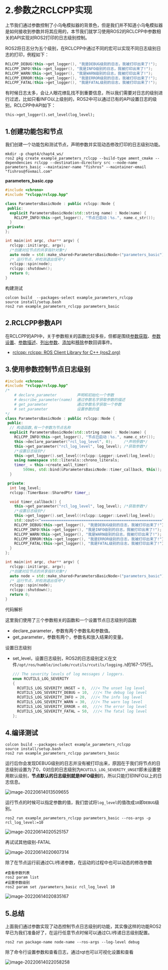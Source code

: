 # 2.参数之RCLCPP实现

上节我们通过参数控制了小乌龟模拟器的背景色，但是我们并不知道小乌龟模拟器是如何接收到参数并将其应用的，本节我们就学习使用ROS2的RCLCPP中参数相关的API实现对ROS2打印的日志级别控制。

ROS2将日志分为五个级别，在RCLCPP中通过不同的宏可以实现不同日志级别日志的打印，例程如下：

```cpp
RCLCPP_DEBUG(this->get_logger(), "我是DEBUG级别的日志，我被打印出来了!");
RCLCPP_INFO(this->get_logger(), "我是INFO级别的日志，我被打印出来了!");
RCLCPP_WARN(this->get_logger(), "我是WARN级别的日志，我被打印出来了!");
RCLCPP_ERROR(this->get_logger(), "我是ERROR级别的日志，我被打印出来了!");
RCLCPP_FATAL(this->get_logger(), "我是FATAL级别的日志，我被打印出来了!");
```

有时候日志太多，会让人眼花缭乱找不到重要信息，所以我们需要对日志的级别进行过滤，比如只看INFO以上级别的，ROS2中可以通过已有的API设置日志的级别，RCLCPP中API如下：

```
this->get_logger().set_level(log_level);
```

## 1.创建功能包和节点

我们创建一个功能包和测试节点，声明参数并实现动态修改打印的日志级别功能。

```shell
mkdir -p chapt4/chapt4_ws/
ros2 pkg create example_parameters_rclcpp --build-type ament_cmake --dependencies rclcpp --destination-directory src --node-name parameters_basic --maintainer-name "fishros" --maintainer-email "fishros@foxmail.com"
```

**parameters_basic.cpp**

```c++
#include <chrono>
#include "rclcpp/rclcpp.hpp"

class ParametersBasicNode : public rclcpp::Node {
 public:
  explicit ParametersBasicNode(std::string name) : Node(name) {
    RCLCPP_INFO(this->get_logger(), "节点已启动：%s.", name.c_str());
  }
 private:
};

int main(int argc, char** argv) {
  rclcpp::init(argc, argv);
  /*创建对应节点的共享指针对象*/
  auto node = std::make_shared<ParametersBasicNode>("parameters_basic");
  /* 运行节点，并检测退出信号*/
  rclcpp::spin(node);
  rclcpp::shutdown();
  return 0;
}
```

构建测试

```shell
colcon build  --packages-select example_parameters_rclcpp
source install/setup.bash
ros2 run example_parameters_rclcpp parameters_basic
```

## 2.RCLCPP参数API

在RCLCPP的API中，关于参数相关的函数比较多些，但都是围绕[参数获取](https://docs.ros2.org/latest/api/rclcpp/classrclcpp_1_1Node.html#a25890d01a2cd47ce99af887f556c529b)、[参数设置](https://docs.ros2.org/latest/api/rclcpp/classrclcpp_1_1Node.html#a7d8af4dc449c7130ccc396814b86c14d)、[参数描述](https://docs.ros2.org/latest/api/rclcpp/classrclcpp_1_1Node.html#adbfb47c0983e14482c39159b274f6308)、[列出参数](https://docs.ros2.org/latest/api/rclcpp/classrclcpp_1_1Node.html#a37aa95886a706c174db77c2b160f6d7d)、[添加](https://docs.ros2.org/latest/api/rclcpp/classrclcpp_1_1Node.html#a12d535bced9f26b65c0a450e6f40aff8)和[移除](https://docs.ros2.org/latest/api/rclcpp/classrclcpp_1_1Node.html#a15d4f7fa0ef760941b6a78f42cccb7e0)参数回调事件。

- [rclcpp: rclcpp: ROS Client Library for C++ (ros2.org)](https://docs.ros2.org/latest/api/rclcpp/)

## 3.使用参数控制节点日志级别

```cpp
#include <chrono>
#include "rclcpp/rclcpp.hpp"
/*
    # declare_parameter	        声明和初始化一个参数
    # describe_parameter(name)  通过参数名字获取参数的描述
    # get_parameter	            通过参数名字获取一个参数
    # set_parameter	            设置参数的值
*/
class ParametersBasicNode : public rclcpp::Node {
 public:
  // 构造函数,有一个参数为节点名称
  explicit ParametersBasicNode(std::string name) : Node(name) {
    RCLCPP_INFO(this->get_logger(), "节点已启动：%s.", name.c_str());
    this->declare_parameter("rcl_log_level", 0);     /*声明参数*/
    this->get_parameter("rcl_log_level", log_level); /*获取参数*/
    /*设置日志级别*/
    this->get_logger().set_level((rclcpp::Logger::Level)log_level);
    using namespace std::literals::chrono_literals;
    timer_ = this->create_wall_timer(
        500ms, std::bind(&ParametersBasicNode::timer_callback, this));
  }

 private:
  int log_level;
  rclcpp::TimerBase::SharedPtr timer_;

  void timer_callback() {
    this->get_parameter("rcl_log_level", log_level); /*获取参数*/
    /*设置日志级别*/
    this->get_logger().set_level((rclcpp::Logger::Level)log_level);
    std::cout<<"======================================================"<<std::endl;
    RCLCPP_DEBUG(this->get_logger(), "我是DEBUG级别的日志，我被打印出来了!");
    RCLCPP_INFO(this->get_logger(), "我是INFO级别的日志，我被打印出来了!");
    RCLCPP_WARN(this->get_logger(), "我是WARN级别的日志，我被打印出来了!");
    RCLCPP_ERROR(this->get_logger(), "我是ERROR级别的日志，我被打印出来了!");
    RCLCPP_FATAL(this->get_logger(), "我是FATAL级别的日志，我被打印出来了!");
  }
};

int main(int argc, char** argv) {
  rclcpp::init(argc, argv);
  /*创建对应节点的共享指针对象*/
  auto node = std::make_shared<ParametersBasicNode>("parameters_basic");
  /* 运行节点，并检测退出信号*/
  rclcpp::spin(node);
  rclcpp::shutdown();
  return 0;
}
```

代码解析

这里我们使用了三个参数相关的函数和一个设置节点日志级别的函数

- declare_parameter，参数有两个参数名和参数值。
- get_parameter，参数有两个，参数名和放入结果的变量。

设置日志级别

- set_level，设置日志级别，ROS2的日志级别定义在文件`/opt/ros/humble/include/rcutils/rcutils/logging.h`的167-175行。

  ```cpp
  /// The severity levels of log messages / loggers.
  enum RCUTILS_LOG_SEVERITY
  {
    RCUTILS_LOG_SEVERITY_UNSET = 0,  ///< The unset log level
    RCUTILS_LOG_SEVERITY_DEBUG = 10,  ///< The debug log level
    RCUTILS_LOG_SEVERITY_INFO = 20,  ///< The info log level
    RCUTILS_LOG_SEVERITY_WARN = 30,  ///< The warn log level
    RCUTILS_LOG_SEVERITY_ERROR = 40,  ///< The error log level
    RCUTILS_LOG_SEVERITY_FATAL = 50,  ///< The fatal log level
  };
  ```

## 4.编译测试

```shell
colcon build --packages-select example_parameters_rclcpp
source install/setup.bash
ros2 run example_parameters_rclcpp parameters_basic
```

运行后你会发现DEBUG级别的日志并没有被打印出来，原因在于我们将节点的日志级别设置为了0，0对应的日志级别为`RCUTILS_LOG_SEVERITY_UNSET`即未设置使用默认级别，**节点默认的日志级别就是INFO级别**的，所以只能打印INFO以上的日志信息。

![image-20220614013509655](2.参数之RCLCPP实现/imgs/image-20220614013509655.png)

运行节点的时候可以指定参数的值，我们尝试将`log_level`的值改成`10`即`DEBUG`级别。

```shell
ros2 run example_parameters_rclcpp parameters_basic --ros-args -p rcl_log_level:=10
```

![image-20220614020525157](2.参数之RCLCPP实现/imgs/image-20220614020525157.png)

再试试其他级别-FATAL

![image-20220614020607314](2.参数之RCLCPP实现/imgs/image-20220614020607314.png)

除了在节点运行前通过CLI传递参数，在运动的过程中也可以动态的修改参数

```shell
#查看参数列表
ros2 param list 
#设置参数级别
ros2 param set /parameters_basic rcl_log_level 10
```

![image-20220614020835167](2.参数之RCLCPP实现/imgs/image-20220614020835167.png)

## 5.总结

上面我们通过参数实现了动态控制节点日志级别的功能，其实像这样的功能ROS2早已为我们准备好了，在运行任意节点时候可以通过CLI传递日志级别配置。

```shell
ros2 run package-name node-name --ros-args --log-level debug
```

除了命令行设置参数和查看日志，通过rqt也可以可视化设置和查看

![image-20220614022058258](2.参数之RCLCPP实现/imgs/image-20220614022058258.png)

